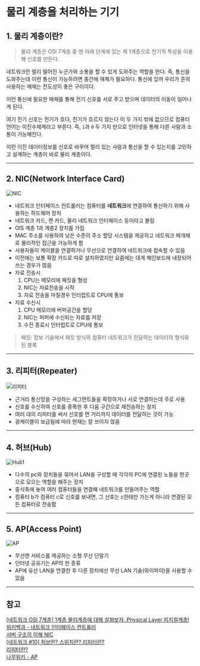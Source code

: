 # 물리 계층을 처리하는 기기

## 1. 물리 계층이란?

> 물리 계층은 OSI 7계층 중 맨 아래 단계에 있는 제 1계층으로 전기적 특성을 이용해 신호를 만든다.

네트워크란 멀리 떨어진 누군가와 소통을 할 수 있게 도와주는 역할을 한다. 즉, 통신을 도와주는데 이런 통신이
가능하려면 중간에 매체가 필요하다. 통신에 있어 우리가 흔히 사용하는 매체는 전도성이 좋은 구리이다.

이런 통신에 필요한 매체를 통해 전기 신호를 서로 주고 받으며 데이터의 이동이 일어나게 된다.

여기 전기 신호는 전기가 흐다, 전기가 흐르지 않는다 이 두 가지 밖에 없으므로 컴퓨터 언어는 이진수체계라고 부른다.
즉, `1`과 `0` 두 가지 만으로 인터넷을 통해 다른 사람과 소통이 가능해진다.

이런 이진 데이터정보를 신호로 바꾸어 멀리 있는 사람과 통신을 할 수 있는지를 고민하고 설계하는 계층이 바로
물리 계층이다.

---

## 2. NIC(Network Interface Card)

![NIC](https://upload.wikimedia.org/wikipedia/commons/thumb/9/9e/Network_card.jpg/220px-Network_card.jpg)

- 네트워크 인터페이스 컨트롤러는 컴퓨터를 **네트워크**에 연결하여 통신하기 위해 사용하는 하드웨어 장치
- 네트워크 카드, 랜 카드, 물리 네트워크 인터페이스 등이라고 불림
- OIS 계층 1과 계층2 장치를 가짐
- MAC 주소를 사용하여 낮은 수준의 주소 할당 시스템을 제공하고 네트워크 매개체로 물리적인 접근을 가능하게 함
- 사용자들이 케이블을 연결하거나 무선으로 연결하여 네트워크에 접속할 수 있음
- 이전에는 보통 확장 카드로 따로 설치하였지만 요즘에는 대게 메인보드에 내장되어 쓰는 경우가 많음
- 자료 전송시
  1. CPU는 메모리에 패킷을 형성
  2. NIC는 자료전송을 시작
  3. 자료 전송을 마칠경우 인터럽트로 CPU에 통보
- 자료 수신시
  1. CPU 메모리에 버퍼공간을 할당
  2. NIC는 퍼퍼에 수신되는 자료를 저장
  3. 수진 종료시 인터럽트로 CPU에 통보

> 패킷: 정보 기술에서 패킷 방식의 컴퓨터 네트워크가 전달하는 데이터의 형식화된 블록

---

## 3. 리피터(Repeater)

![리피터](https://mblogthumb-phinf.pstatic.net/20120920_56/ahnsh09_1348143337282LDFDE_PNG/1.PNG?type=w2)

- 근거리 통신망을 구성하는 세그먼트들을 확장하거나 서로 연결하는데 주로 사용
- 신호를 수신하여 신호를 증폭한 후 다음 구간으로 재전송하는 장치
- 여러 대의 리피터를 써서 신호를 먼 거리까지 데이터를 전달하는 것이 가능
- 광케이블이 보급됨에 따라 현재는 잘 쓰이지 않음

---

## 4. 허브(Hub)

![Hub1](https://user-images.githubusercontent.com/57981252/192505468-464a7e1e-2279-4221-8375-796fee53ee49.png)

- 다수의 pc와 장치들을 묶어서 LAN을 구성할 때 각각의 PC에 연결된 노들을 한곳으로 모으는 역할을 해주는 장치
- 중식축에 놓여 여러 컴퓨터들을 연결해 네트워크를 만들어주는 역할
- 컴퓨터 b가 컴퓨터 c로 신호를 보내면, 그 신호는 c한테만 가는게 아니라 연결된 모든 컴퓨터로 전송함

---

## 5. AP(Access Point)

![AP](https://www.ilovepc.co.kr/news/photo/201805/19134_33844_4713.PNG)

- 무선랜 서비스를 제공하는 소형 무선 단말기
- 인터넷 공유기는 AP의 한 종류
- AP에 유선 LAN을 연결한 후 다른 장치에선 무선 LAN 기술(와이파이)을 사용할 수 있음

---

## 참고

[[네트워크 OSI 7계층] 1계층 물리계층에 대해 살펴보자. Physical Layer 피지컬계층!](https://jhnyang.tistory.com/373?category=947031)  
[위키백과 - 네트워크 인터페이스 컨트롤러](https://ko.wikipedia.org/wiki/%EB%84%A4%ED%8A%B8%EC%9B%8C%ED%81%AC_%EC%9D%B8%ED%84%B0%ED%8E%98%EC%9D%B4%EC%8A%A4_%EC%BB%A8%ED%8A%B8%EB%A1%A4%EB%9F%AC)  
[서버 구조의 이해 NIC](https://startingpitcher.tistory.com/3)  
[[네트워크 #10] 허브란? 스위치란? 리피터란?](https://m.blog.naver.com/soojin_2604/221963899838)  
[리피터란?](https://m.blog.naver.com/PostView.naver?isHttpsRedirect=true&blogId=ahnsh09&logNo=40168530159)  
[나무위키 - AP](https://namu.wiki/w/AP)

